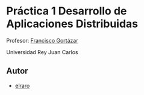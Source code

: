 # Práctica 1 Desarrollo de Aplicaciones Distribuidas

Profesor: [Francisco Gortázar]

Universidad Rey Juan Carlos

## Autor
  - [elraro]


[elraro]: <https://github.com/elraro>
[Francisco Gortázar]: <https://github.com/gortazar>
